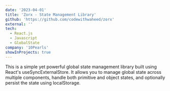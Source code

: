 ```yaml
---
date: '2023-04-01'
title: 'Zorx - State Management Library'
github: 'https://github.com/codewithwaheed/zorx'
external: ''
tech:
  - React.js
  - Javascript
  - GlobalState
company: '10Pearls'
showInProjects: true
---
```


This is a simple yet powerful global state management library built using React's useSyncExternalStore. It allows you to manage global state across multiple components, handle both primitive and object states, and optionally persist the state using localStorage.
